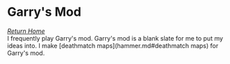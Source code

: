 # Garry's Mod
*[Return Home](index.md)*<br>
I frequently play Garry's mod. Garry's mod is a blank slate for me to put my ideas into. I make [deathmatch maps](hammer.md#deathmatch maps) for Garry's mod.